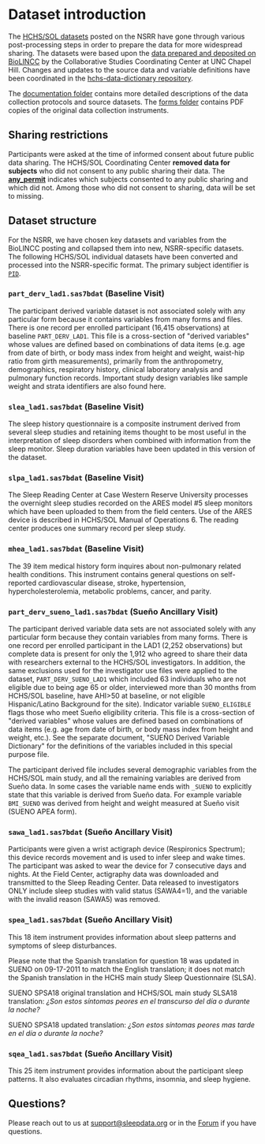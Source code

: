 # Dataset introduction

The [HCHS/SOL datasets](:files_path:/datasets) posted on the NSRR have gone through various post-processing steps in order to prepare the data for more widespread sharing. The datasets were based upon the [data prepared and deposited on BioLINCC](https://biolincc.nhlbi.nih.gov/studies/hchssol/?q=hchs) by the Collaborative Studies Coordinating Center at UNC Chapel Hill. Changes and updates to the source data and variable definitions have been coordinated in the [hchs-data-dictionary repository](https://github.com/nsrr/hchs-data-dictionary).

The [documentation folder](:files_path:/documentation) contains more detailed descriptions of the data collection protocols and source datasets. The [forms folder](:files_path:/forms) contains PDF copies of the original data collection instruments.

## Sharing restrictions

Participants were asked at the time of informed consent about future public data sharing. The HCHS/SOL Coordinating Center **removed data for subjects** who did not consent to any public sharing their data. The [**any_permit**](https://sleepdata.org/datasets/hchs/variables/any_permit) indicates which subjects consented to any public sharing and which did not. Among those who did not consent to sharing, data will be set to missing.

## Dataset structure

For the NSRR, we have chosen key datasets and variables from the BioLINCC posting and collapsed them into new, NSRR-specific datasets. The following HCHS/SOL individual datasets have been converted and processed into the NSRR-specific format. The primary subject identifier is [`PID`](https://sleepdata.org/datasets/hchs/variables/pid).

### `part_derv_lad1.sas7bdat` (Baseline Visit)

The participant derived variable dataset is not associated solely with any particular form because it contains variables from many forms and files. There is one record per enrolled participant (16,415 observations) at baseline `PART_DERV_LAD1`. This file is a cross-section of "derived variables" whose values are defined based on combinations of data items (e.g. age from date of birth, or body mass index from height and weight, waist-hip ratio from girth measurements), primarily from the anthropometry, demographics, respiratory history, clinical laboratory analysis and pulmonary function records. Important study design variables like sample weight and strata identifiers are also found here.

### `slea_lad1.sas7bdat` (Baseline Visit)

The sleep history questionnaire is a composite instrument derived from several sleep studies and retaining items thought to be most useful in the interpretation of sleep disorders when combined with information from the sleep monitor. Sleep duration variables have been updated in this version of the dataset.

### `slpa_lad1.sas7bdat` (Baseline Visit)

The Sleep Reading Center at Case Western Reserve University processes the overnight sleep studies recorded on the ARES model #5 sleep monitors which have been uploaded to them from the field centers. Use of the ARES device is described in HCHS/SOL Manual of Operations 6. The reading center produces one summary record per sleep study.

### `mhea_lad1.sas7bdat` (Baseline Visit)

The 39 item medical history form inquires about non-pulmonary related health conditions. This instrument contains general questions on self-reported cardiovascular disease, stroke, hypertension, hypercholesterolemia, metabolic problems, cancer, and parity.

### `part_derv_sueno_lad1.sas7bdat` (Sueño Ancillary Visit)

The participant derived variable data sets are not associated solely with any particular form because they contain variables from many forms. There is one record per enrolled participant in the LAD1 (2,252 observations) but complete data is present for only the 1,912 who agreed to share their data with researchers external to the HCHS/SOL investigators. In addition, the same exclusions used for the investigator use files were applied to the dataset, `PART_DERV_SUENO_LAD1` which included 63 individuals who are not eligible due to being age 65 or older, interviewed more than 30 months from HCHS/SOL baseline, have AHI>50 at baseline, or not eligible Hispanic/Latino Background for the site). Indicator variable `SUENO_ELIGIBLE` flags those who meet Sueño eligibility criteria. This file is a cross-section of "derived variables" whose values are defined based on combinations of data items (e.g. age from date of birth, or body mass index from height and weight, etc.). See the separate document, "SUEÑO Derived Variable Dictionary" for the definitions of the variables included in this special purpose file.

The participant derived file includes several demographic variables from the HCHS/SOL main study, and all the remaining variables are derived from Sueño data. In some cases the variable name ends with `_SUENO` to explicitly state that this variable is derived from Sueño data. For example variable `BMI_SUENO` was derived from height and weight measured at Sueño visit (SUENO APEA form).

### `sawa_lad1.sas7bdat` (Sueño Ancillary Visit)

Participants were given a wrist actigraph device (Respironics Spectrum); this device records movement and is used to infer sleep and wake times. The participant was asked to wear the device for 7 consecutive days and nights. At the Field Center, actigraphy data was downloaded and transmitted to the Sleep Reading Center. Data released to investigators ONLY include sleep studies with valid status (SAWA4=1), and the variable with the invalid reason (SAWA5) was removed.

### `spea_lad1.sas7bdat` (Sueño Ancillary Visit)

This 18 item instrument provides information about sleep patterns and symptoms of sleep disturbances.

Please note that the Spanish translation for question 18 was updated in SUENO on 09-17-2011 to match the English translation; it does not match the Spanish translation in the HCHS main study Sleep Questionnaire (SLSA).

SUENO SPSA18 original translation and HCHS/SOL main study SLSA18 translation: *¿Son estos síntomas peores en el transcurso del día o durante la noche?*

SUENO SPSA18 updated translation: *¿Son estos síntomas peores mas tarde en el día o durante la noche?*

### `sqea_lad1.sas7bdat` (Sueño Ancillary Visit)

This 25 item instrument provides information about the participant sleep patterns. It also evaluates circadian rhythms, insomnia, and sleep hygiene.

## Questions?

Please reach out to us at support@sleepdata.org or in the [Forum](https://sleepdata.org/forum) if you have questions.
